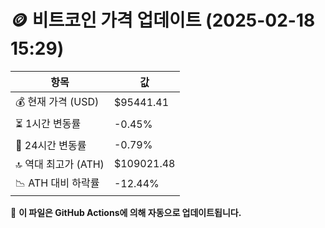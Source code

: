 # 🪙 비트코인 가격 업데이트 (2025-02-18 15:29)

| 항목                | 값 |
|--------------------|----------------|
| 💰 현재 가격 (USD) | $95441.41 |
| ⏳ 1시간 변동률    | -0.45% |
| 📆 24시간 변동률   | -0.79% |
| 🔝 역대 최고가 (ATH) | $109021.48 |
| 📉 ATH 대비 하락률 | -12.44% |

🔄 **이 파일은 GitHub Actions에 의해 자동으로 업데이트됩니다.**
